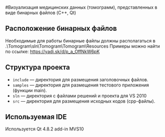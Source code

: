 #Визуализация медицинских данных (томограмм), представленных в виде бинарных файлов (C++, Qt)

## Расположение бинарных файлов 
Необходимые для работы бинарные файлы должны располагаться в .\Tomogram\sln\Tomogram\Tomogram\Resources
Примеры можно найти по ссылке: https://yadi.sk/d/p_a_OffNkW6pK

## Структура проекта
  - `include` — директория для размещения заголовочных файлов.
  - `samples` — директория для размещения тестового приложения (функции main).
  - `sln` — директория с файлами решений и проекта для VS 2010
  - `src` — директория для размещения исходных кодов (cpp-файлы).

## Используемая IDE
Используется Qt 4.8.2 add-in MVS10

